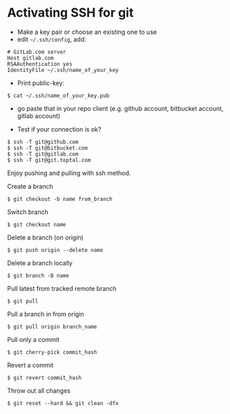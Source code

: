
# Activating SSH for git
- Make a key pair or choose an existing one to use
- edit `~/.ssh/config`, add:
```
# GitLab.com server
Host gitlab.com
RSAAuthentication yes
IdentityFile ~/.ssh/name_of_your_key
```

- Print public-key:
```
$ cat ~/.ssh/name_of_your_key.pub
```
- go paste that in your repo client (e.g. github account, bitbucket account, gitlab account)

- Test if your connection is ok?
```
$ ssh -T git@github.com
$ ssh -T git@bitbucket.com
$ ssh -T git@gitlab.com
$ ssh -T git@git.toptal.com
```

Enjoy pushing and pulling with ssh method.

Create a branch
```
$ git checkout -b name from_branch
```

Switch branch
```
$ git checkout name
```

Delete a branch (on origin)
```
$ git push origin --delete name
```

Delete a branch locally
```
$ git branch -D name
```

Pull latest from tracked remote branch
```
$ git pull
```

Pull a branch in from origin
```
$ git pull origin branch_name
```

Pull only a commit
```
$ git cherry-pick commit_hash
```

Revert a commit
```
$ git revert commit_hash
```

Throw out all changes
```
$ git reset --hard && git clean -dfx
```
